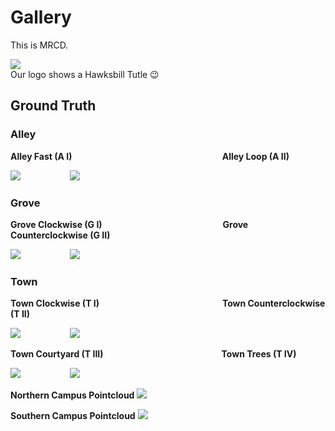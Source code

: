 # Gallery
This is MRCD.

![](img/logo.png) <br>
Our logo shows a Hawksbill Tutle 😉

## Ground Truth

### Alley
**Alley Fast (A I)**
&nbsp;&nbsp;&nbsp;&nbsp;&nbsp;&nbsp;&nbsp;&nbsp;&nbsp;&nbsp;&nbsp;&nbsp;&nbsp;&nbsp;&nbsp;&nbsp;&nbsp;&nbsp;
&nbsp;&nbsp;&nbsp;&nbsp;&nbsp;&nbsp;&nbsp;&nbsp;&nbsp;&nbsp;&nbsp;&nbsp;&nbsp;&nbsp;&nbsp;&nbsp;&nbsp;&nbsp;
&nbsp;&nbsp;&nbsp;&nbsp;&nbsp;&nbsp;&nbsp;&nbsp;&nbsp;&nbsp;&nbsp;&nbsp;&nbsp;&nbsp;&nbsp;&nbsp;&nbsp;&nbsp;
&nbsp;&nbsp;
**Alley Loop (A II)** 

![](graphics_resized/alley_fast_gtpreview_cut.png)
&nbsp;&nbsp;&nbsp;&nbsp;&nbsp;&nbsp;&nbsp;&nbsp;&nbsp;&nbsp;&nbsp;&nbsp;&nbsp;&nbsp;&nbsp;&nbsp;&nbsp;&nbsp;
![](graphics_resized/alley_loop_gtpreview_cut.png)

### Grove
**Grove Clockwise (G I)**
&nbsp;&nbsp;&nbsp;&nbsp;&nbsp;&nbsp;&nbsp;&nbsp;&nbsp;&nbsp;&nbsp;&nbsp;&nbsp;&nbsp;&nbsp;&nbsp;&nbsp;&nbsp;
&nbsp;&nbsp;&nbsp;&nbsp;&nbsp;&nbsp;&nbsp;&nbsp;&nbsp;&nbsp;&nbsp;&nbsp;&nbsp;&nbsp;&nbsp;&nbsp;&nbsp;&nbsp;
&nbsp;&nbsp;&nbsp;&nbsp;&nbsp;&nbsp;&nbsp;&nbsp;&nbsp;
**Grove Counterclockwise (G II)**

![](graphics_resized/grove_clockwise_gtpreview_cut.png)
&nbsp;&nbsp;&nbsp;&nbsp;&nbsp;&nbsp;&nbsp;&nbsp;&nbsp;&nbsp;&nbsp;&nbsp;&nbsp;&nbsp;&nbsp;&nbsp;&nbsp;&nbsp;
![](graphics_resized/grove_counterclockwise_gtpreview_cut.png)

### Town
**Town Clockwise (T I)**
&nbsp;&nbsp;&nbsp;&nbsp;&nbsp;&nbsp;&nbsp;&nbsp;&nbsp;&nbsp;&nbsp;&nbsp;&nbsp;&nbsp;&nbsp;&nbsp;&nbsp;&nbsp;
&nbsp;&nbsp;&nbsp;&nbsp;&nbsp;&nbsp;&nbsp;&nbsp;&nbsp;&nbsp;&nbsp;&nbsp;&nbsp;&nbsp;&nbsp;&nbsp;&nbsp;&nbsp;
&nbsp;&nbsp;&nbsp;&nbsp;&nbsp;&nbsp;&nbsp;&nbsp;&nbsp;&nbsp;
**Town Counterclockwise (T II)** 

![](graphics_resized/town_clockwise_gtpreview_cut.png)
&nbsp;&nbsp;&nbsp;&nbsp;&nbsp;&nbsp;&nbsp;&nbsp;&nbsp;&nbsp;&nbsp;&nbsp;&nbsp;&nbsp;&nbsp;&nbsp;&nbsp;&nbsp;
![](graphics_resized/town_counterclockwise_gtpreview_cut.png)

**Town Courtyard (T III)**
&nbsp;&nbsp;&nbsp;&nbsp;&nbsp;&nbsp;&nbsp;&nbsp;&nbsp;&nbsp;&nbsp;&nbsp;&nbsp;&nbsp;&nbsp;&nbsp;&nbsp;&nbsp;
&nbsp;&nbsp;&nbsp;&nbsp;&nbsp;&nbsp;&nbsp;&nbsp;&nbsp;&nbsp;&nbsp;&nbsp;&nbsp;&nbsp;&nbsp;&nbsp;&nbsp;&nbsp;
&nbsp;&nbsp;&nbsp;&nbsp;&nbsp;&nbsp;&nbsp;&nbsp;
**Town Trees (T IV)** 

![](graphics_resized/town_courtyard_gtpreview_cut.png)
&nbsp;&nbsp;&nbsp;&nbsp;&nbsp;&nbsp;&nbsp;&nbsp;&nbsp;&nbsp;&nbsp;&nbsp;&nbsp;&nbsp;&nbsp;&nbsp;&nbsp;&nbsp;
![](graphics_resized/town_trees_gtpreview_cut.png)

**Northern Campus Pointcloud** 
![](graphics/Pointcloud_TUHH_01.jpg)

**Southern Campus Pointcloud** 
![](graphics/Pointcloud_TUHH_01.jpg)